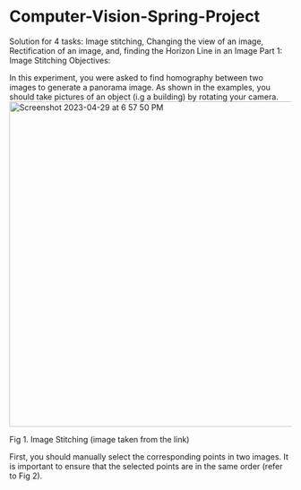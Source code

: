 # Computer-Vision-Spring-Project
Solution for 4 tasks: Image stitching, Changing the view of an image, Rectification of an image, and, finding the Horizon Line in an Image
Part 1: Image Stitching
Objectives:

In this experiment, you were asked to find homography between two images to generate a panorama image. As shown in the examples, you should take pictures of an object (i.g a building) by rotating your camera. 
<img width="581" alt="Screenshot 2023-04-29 at 6 57 50 PM" src="https://user-images.githubusercontent.com/31663796/235330412-8cbbf977-9ec3-44a0-9842-b3c2e5a60b52.png">


Fig 1. Image Stitching (image taken from the link)

First, you should manually select the corresponding points in two images. It is important to ensure that the selected points are in the same order (refer to Fig 2).
